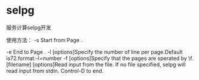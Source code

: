 # selpg
服务计算selpg开发

使用方法： 
-s Start from Page . 

-e End to Page . 
-l [options]Specify the number of line per page.Default is72.format:-l=number 
-f [options]Specify that the pages are sperated by \f. 
[filename] [options]Read input from the file. 
If no file specified, selpg will read input from stdin. Control-D to end. 

